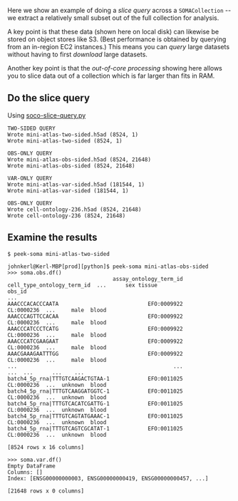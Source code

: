Here we show an example of doing a _slice query_ across a `SOMACollection` -- we extract a
relatively small subset out of the full collection for analysis.

A key point is that these data (shown here on local disk) can likewise be stored on object stores
like S3. (Best performance is obtained by querying from an in-region EC2 instances.) This means you
can _query_ large datasets without having to first _download_ large datasets.

Another key point is that the _out-of-core processing_ showing here allows you to slice data out of
a collection which is far larger than fits in RAM.

## Do the slice query

Using [soco-slice-query.py](soco-slice-query.py)

```
TWO-SIDED QUERY
Wrote mini-atlas-two-sided.h5ad (8524, 1)
Wrote mini-atlas-two-sided (8524, 1)

OBS-ONLY QUERY
Wrote mini-atlas-obs-sided.h5ad (8524, 21648)
Wrote mini-atlas-obs-sided (8524, 21648)

VAR-ONLY QUERY
Wrote mini-atlas-var-sided.h5ad (181544, 1)
Wrote mini-atlas-var-sided (181544, 1)

OBS-ONLY QUERY
Wrote cell-ontology-236.h5ad (8524, 21648)
Wrote cell-ontology-236 (8524, 21648)
```

## Examine the results

```
$ peek-soma mini-atlas-two-sided

johnkerl@Kerl-MBP[prod][python]$ peek-soma mini-atlas-obs-sided
>>> soma.obs.df()
                                 assay_ontology_term_id cell_type_ontology_term_id  ...      sex tissue
obs_id                                                                              ...
AAACCCACACCCAATA                            EFO:0009922                 CL:0000236  ...     male  blood
AAACCCAGTTCCACAA                            EFO:0009922                 CL:0000236  ...     male  blood
AAACCCATCCCTCATG                            EFO:0009922                 CL:0000236  ...     male  blood
AAACCCATCGAAGAAT                            EFO:0009922                 CL:0000236  ...     male  blood
AAACGAAAGAATTTGG                            EFO:0009922                 CL:0000236  ...     male  blood
...                                                 ...                        ...  ...      ...    ...
batch4_5p_rna|TTTGTCAAGACTGTAA-1            EFO:0011025                 CL:0000236  ...  unknown  blood
batch4_5p_rna|TTTGTCAAGGATGGTC-1            EFO:0011025                 CL:0000236  ...  unknown  blood
batch4_5p_rna|TTTGTCACATCGATTG-1            EFO:0011025                 CL:0000236  ...  unknown  blood
batch4_5p_rna|TTTGTCAGTATGAAAC-1            EFO:0011025                 CL:0000236  ...  unknown  blood
batch4_5p_rna|TTTGTCAGTCGCATAT-1            EFO:0011025                 CL:0000236  ...  unknown  blood

[8524 rows x 16 columns]

>>> soma.var.df()
Empty DataFrame
Columns: []
Index: [ENSG00000000003, ENSG00000000419, ENSG00000000457, ...]

[21648 rows x 0 columns]

```
